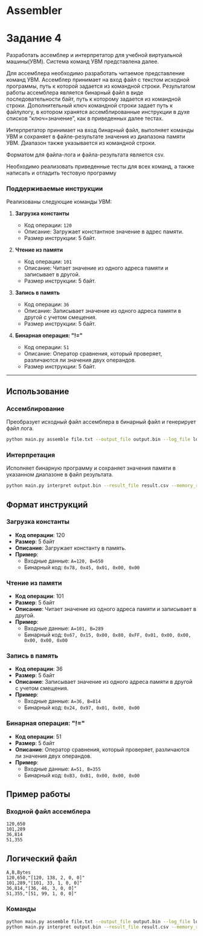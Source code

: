 # Assembler
# Задание 4

Разработать ассемблер и интерпретатор для учебной виртуальной машины(УВМ). Система команд УВМ представлена далее.

Для ассемблера необходимо разработать читаемое представление команд УВМ. Ассемблер принимает на вход файл с текстом исходной программы, путь к которой задается из командной строки. Результатом работы ассемблера является бинарный файл в виде последовательности байт, путь к которому задается из командной строки. Дополнительный ключ командной строки задает путь к файлулогу, в котором хранятся ассемблированные инструкции в духе списков “ключ=значение”, как в приведенных далее тестах.

Интерпретатор принимает на вход бинарный файл, выполняет команды УВМ и сохраняет в файле-результате значения из диапазона памяти УВМ. Диапазон также указывается из командной строки.

Форматом для файла-лога и файла-результата является csv.

Необходимо реализовать приведенные тесты для всех команд, а также написать и отладить тестовую программу

### Поддерживаемые инструкции
Реализованы следующие команды УВМ:

1. **Загрузка константы**
   - Код операции: `120`
   - Описание: Загружает константное значение в адрес памяти.
   - Размер инструкции: 5 байт.

2. **Чтение из памяти**
   - Код операции: `101`
   - Описание: Читает значение из одного адреса памяти и записывает в другой.
   - Размер инструкции: 5 байт.

3. **Запись в память**
   - Код операции: `36`
   - Описание: Записывает значение из одного адреса памяти в другой с учетом смещения.
   - Размер инструкции: 5 байт.

4. **Бинарная операция: "!="**
   - Код операции: `51`
   - Описание:  Оператор сравнения, который проверяет, различаются ли значения двух операндов.
   - Размер инструкции: 5 байт.

---

## Использование

### Ассемблирование
Преобразует исходный файл ассемблера в бинарный файл и генерирует файл лога.
```bash
python main.py assemble file.txt --output_file output.bin --log_file log.csv
```

### Интерпретация
Исполняет бинарную программу и сохраняет значения памяти в указанном диапазоне в файл результата.
```bash
python main.py interpret output.bin --result_file result.csv --memory_range 0:10
```

## Формат инструкций

### Загрузка константы
- **Код операции**: 120
- **Размер**: 5 байт
- **Описание**: Загружает константу в память.
- **Пример**:
  - Входные данные: `A=120, B=650`
  - Бинарный код: `0x78, 0x45, 0x01, 0x00, 0x00`

### Чтение из памяти
- **Код операции**: 101
- **Размер**: 5 байт
- **Описание**: Читает значение из одного адреса памяти и записывает в другой.
- **Пример**:
  - Входные данные: `A=101, B=289`
  - Бинарный код: `0x67, 0x15, 0x00, 0x80, 0xFF, 0x01, 0x00, 0x00, 0x00, 0x00, 0x00`

### Запись в память
- **Код операции**: 36
- **Размер**: 5 байт
- **Описание**: Записывает значение из одного адреса памяти в другой с учетом смещения.
- **Пример**:
  - Входные данные: `A=36, B=814`
  - Бинарный код: `0x24, 0x97, 0x01, 0x00, 0x00`

### Бинарная операция: "!="
- **Код операции**: 51
- **Размер**: 5 байт
- **Описание**: Оператор сравнения, который проверяет, различаются ли значения двух операндов.
- **Пример**:
  - Входные данные: `A=51, B=355`
  - Бинарный код: `0xB3, 0xB1, 0x00, 0x00, 0x00`

 ## Пример работы

### Входной файл ассемблера
```assembly
120,650
101,289
36,814
51,355
```

## Логический файл

```assembly
A,B,Bytes
120,650,"[120, 138, 2, 0, 0]"
101,289,"[101, 33, 1, 0, 0]"
36,814,"[36, 46, 3, 0, 0]"
51,355,"[51, 99, 1, 0, 0]"

```

### Команды
```bash 
python main.py assemble file.txt --output_file output.bin --log_file log.csv
python main.py interpret output.bin --result_file result.csv --memory_range 0:10
```

